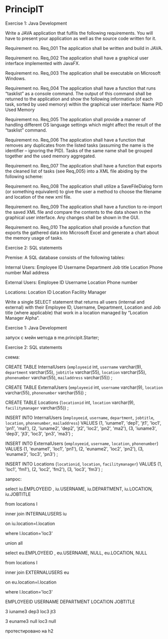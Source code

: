 # PrincipIT
Exercise 1: Java Development

Write a JAVA application that fulfils the following requirements. You will have to present your application as well as the source code written for it.


Requirement no.
Req_001
The application shall be written and build in JAVA.

Requirement no.
Req_002
The application shall have a graphical user interface implemented with JavaFX.

Requirement no.
Req_003
The application shall be executable on Microsoft Windows.

Requirement no.
Req_004
The application shall have a function that runs “tasklist” as a console command. The output of this command shall be returned to the application and show the following information (of each task, sorted by used memory) within the graphical user interface:
Name
PID
Used Memory

Requirement no.
Req_005
The application shall provide a manner of handling different OS language settings which might affect the result of the “tasklist” command.





Requirement no.
Req_006
The application shall have a function that removes any duplicates from the listed tasks (assuming the name is the identifier – ignoring the PID). Tasks of the same name shall be grouped together and the used memory aggregated.

Requirement no.
Req_007
The application shall have a function that exports the cleaned list of tasks (see Req_005) into a XML file abiding by the following scheme:

<tasks>
<task>
<name></name>
<memory></memory>
</task>
</tasks>

Requirement no.
Req_008
The application shall utilize a SaveFileDialog form (or something equivalent) to give the user a method to choose the filename and location of the new xml file.

Requirement no.
Req_009
The application shall have a function to re-import the saved XML file and compare the contents to the data shown in the graphical user interface. Any changes shall be shown in the GUI.

Requirement no.
Req_010
The application shall provide a function that exports the gathered data into Microsoft Excel and generate a chart about the memory usage of tasks.












Exercise 2: SQL statements

Premise:
A SQL database consists of the following tables:

Internal Users:
Employee ID
Username
Department
Job title
Location
Phone number
Mail address

External Users:
Employee ID
Username
Location
Phone number

Locations:
Location ID
Location
Facility Manager

Write a single SELECT statement that returns all users (internal and external) with their Employee ID, Username, Department, Location and Job title (where applicable) that work in a location managed by “Location Manager Alpha”.

Exercise 1: Java Development

запуск с мейн метода в me.principit.Starter;

Exercise 2: SQL statements

схема:

CREATE TABLE InternalUsers
	(`employeeid` int, `username` varchar(9), `department` varchar(55), `jobtitle` varchar(55),  `location` varchar(55),  `phonenumber` varchar(55),  `mailaddress` varchar(55))
;

CREATE TABLE ExternalUsers
	(`employeeid` int, `username` varchar(9),  `location` varchar(55),  `phonenumber` varchar(55))
;

CREATE TABLE Locations
	(`locationid` int, `location` varchar(9),  `facilitymanager` varchar(55))
;
    
INSERT INTO InternalUsers
	(`employeeid`, `username`, `department`, `jobtitle`, `location`,  `phonenumber`, `mailaddress`)
VALUES
	(1, 'iuname1', 'dep1', 'jt1', 'loc1', 'pn1', 'ma1'),
	(2, 'iuname2', 'dep2', 'jt2', 'loc2', 'pn2', 'ma2'),
	(3, 'iuname3', 'dep3', 'jt3', 'loc3', 'pn3', 'ma3')
;

INSERT INTO ExternalUsers
	(`employeeid`, `username`, `location`, `phonenumber`)
VALUES
	(1, 'euname1', 'loc1', 'pn1'),
	(2, 'euname2', 'loc2', 'pn2'),
	(3, 'euname3', 'loc3', 'pn3')
;

INSERT INTO Locations
	(`locationid`, `location`, `facilitymanager`)
VALUES
	(1, 'loc1', 'fm1'),
	(2, 'loc2', 'fm2'),
	(3, 'loc3', 'fm3')
;


запрос:

select iu.EMPLOYEEID , iu.USERNAME, iu.DEPARTMENT, iu.LOCATION, iu.JOBTITLE

from locations l

inner join  INTERNALUSERS iu

on iu.location=l.location

where l.location='loc3'

union all

select eu.EMPLOYEEID , eu.USERNAME, NULL, eu.LOCATION, NULL

from locations l

inner join  EXTERNALUSERS eu

on eu.location=l.location

where l.location='loc3'



EMPLOYEEID  	USERNAME  	DEPARTMENT  	LOCATION  	JOBTITLE 

3	iuname3	dep3	loc3	jt3

3	euname3	null	loc3	null

протестировано на h2

